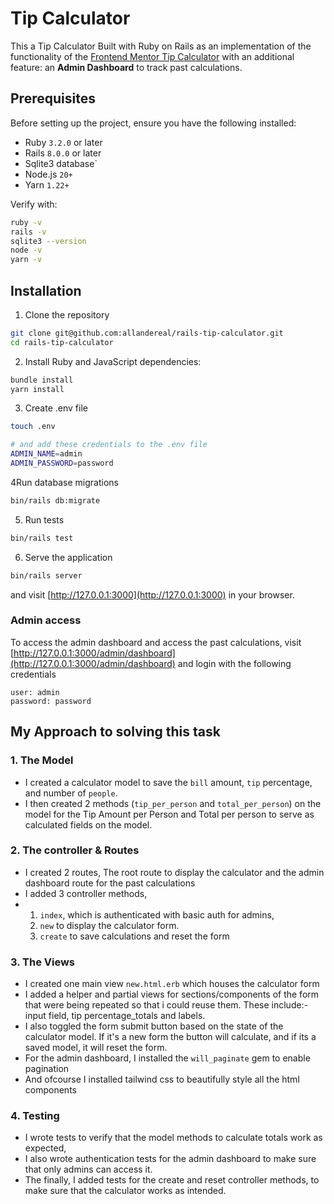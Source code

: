 # Tip Calculator

This a Tip Calculator Built with Ruby on Rails as an implementation of the functionality of the [Frontend Mentor Tip Calculator](https://www.frontendmentor.io/challenges/tip-calculator-app-ugJNGbJUX) with an additional feature: an **Admin Dashboard** to track past calculations.

## Prerequisites

Before setting up the project, ensure you have the following installed:

- Ruby `3.2.0` or later
- Rails `8.0.0` or later
- Sqlite3 database`
- Node.js `20+`
- Yarn `1.22+`

Verify with:
```bash
ruby -v
rails -v
sqlite3 --version
node -v
yarn -v
```

## Installation
1. Clone the repository
```bash
git clone git@github.com:allandereal/rails-tip-calculator.git
cd rails-tip-calculator
```

2. Install Ruby and JavaScript dependencies:
```bash
bundle install
yarn install
```

3. Create .env file
```bash
touch .env

# and add these credentials to the .env file
ADMIN_NAME=admin
ADMIN_PASSWORD=password
```

4Run database migrations
```bash
bin/rails db:migrate
```

5. Run tests
```bash
bin/rails test
```

6. Serve the application
```bash
bin/rails server
```
and visit [http://127.0.0.1:3000](http://127.0.0.1:3000) in your browser.

### Admin access
To access the admin dashboard and access the past calculations,
visit [http://127.0.0.1:3000/admin/dashboard](http://127.0.0.1:3000/admin/dashboard) and login with the following credentials  
```code 
user: admin  
password: password
```

## My Approach to solving this task
### 1. The Model
- I created a calculator model to save the `bill` amount, `tip` percentage, and number of `people`.
- I then created 2 methods (`tip_per_person` and `total_per_person`) on the model for the Tip Amount per Person and Total per person to serve as calculated fields on the model.

### 2. The controller & Routes
- I created 2 routes, The root route to display the calculator and the admin dashboard route for the past calculations
- I added 3 controller methods, 
- 1. `index`, which is authenticated with basic auth for admins,
  2. `new` to display the calculator form.
  3. `create` to save calculations and reset the form

### 3. The Views
- I created one main view `new.html.erb` which houses the calculator form
- I added a helper and partial views for sections/components of the form that were being repeated so that i could reuse them. These include:- input field, tip percentage_totals and labels.
- I also toggled the form submit button based on the state of the calculator model. If it's a new form the button will calculate, and if its a saved model, it will reset the form.
- For the admin dashboard, I installed the `will_paginate` gem to enable pagination
- And ofcourse I installed tailwind css to beautifully style all the html components

### 4. Testing
- I wrote tests to verify that the model methods to calculate totals work as expected,
- I also wrote authentication tests for the admin dashboard to make sure that only admins can access it.
- The finally, I added tests for the create and reset controller methods, to make sure that the calculator works as intended.

